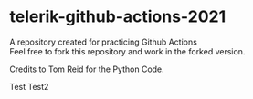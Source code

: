 # telerik-github-actions-2021
A repository created for practicing Github Actions  
Feel free to fork this repository and work in the forked version.

Credits to Tom Reid for the Python Code.

Test
Test2
